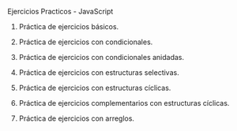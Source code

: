 Ejercicios Practicos - JavaScript

01. Práctica de ejercicios básicos.

02. Práctica de ejercicios con condicionales.

03. Práctica de ejercicios con condicionales anidadas.

04. Práctica de ejercicios con estructuras selectivas.

05. Práctica de ejercicios con estructuras cíclicas.

06. Práctica de ejercicios complementarios con estructuras cíclicas.

07. Práctica de ejercicios con arreglos.
